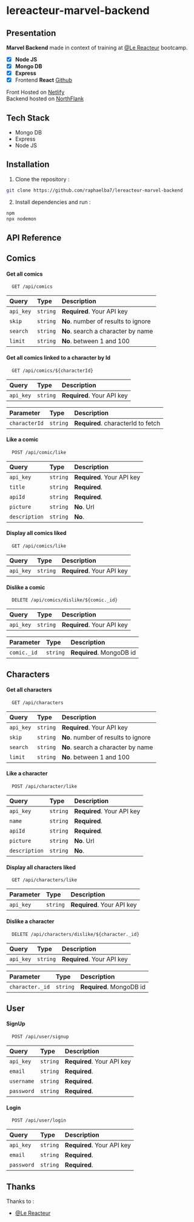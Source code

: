 # lereacteur-marvel-backend

## Presentation

**Marvel Backend** made in context of training at [@Le Reacteur](https://github.com/lereacteur) bootcamp.

- [x] **Node JS**
- [x] **Mongo DB**
- [x] **Express**
- [x] Frontend **React** [Github](https://github.com/raphaelba7/lereacteur-marvel-frontend)

Front Hosted on [Netlify](https://site--backend-marvel--ky7tz22vm4g7.code.run/) \
Backend hosted on [NorthFlank]()

## Tech Stack

- Mongo DB
- Express
- Node JS

## Installation

1. Clone the repository :

```bash
git clone https://github.com/raphaelba7/lereacteur-marvel-backend
```

2. Install dependencies and run :

```bash
npm
npx nodemon
```

## API Reference

## Comics

#### Get all comics

```http
  GET /api/comics
```

| Query     | Type     | Description                         |
| :-------- | :------- | :---------------------------------- |
| `api_key` | `string` | **Required**. Your API key          |
| `skip`    | `string` | **No**. number of results to ignore |
| `search`  | `string` | **No**. search a character by name  |
| `limit`   | `string` | **No**. between 1 and 100           |

#### Get all comics linked to a character by Id

```http
  GET /api/comics/${characterId}
```

| Query     | Type     | Description                |
| :-------- | :------- | :------------------------- |
| `api_key` | `string` | **Required**. Your API key |

| Parameter     | Type     | Description                        |
| :------------ | :------- | :--------------------------------- |
| `characterId` | `string` | **Required**. characterId to fetch |

#### Like a comic

```http
  POST /api/comic/like
```

| Query         | Type     | Description                |
| :------------ | :------- | :------------------------- |
| `api_key`     | `string` | **Required**. Your API key |
| `title`       | `string` | **Required**.              |
| `apiId`       | `string` | **Required**.              |
| `picture`     | `string` | **No**. Url                |
| `description` | `string` | **No**.                    |

#### Display all comics liked

```http
  GET /api/comics/like
```

| Query     | Type     | Description                |
| :-------- | :------- | :------------------------- |
| `api_key` | `string` | **Required**. Your API key |

#### Dislike a comic

```http
  DELETE /api/comics/dislike/${comic._id}
```

| Query     | Type     | Description                |
| :-------- | :------- | :------------------------- |
| `api_key` | `string` | **Required**. Your API key |

| Parameter   | Type     | Description              |
| :---------- | :------- | :----------------------- |
| `comic._id` | `string` | **Required**. MongoDB id |

## Characters

#### Get all characters

```http
  GET /api/characters
```

| Query     | Type     | Description                         |
| :-------- | :------- | :---------------------------------- |
| `api_key` | `string` | **Required**. Your API key          |
| `skip`    | `string` | **No**. number of results to ignore |
| `search`  | `string` | **No**. search a character by name  |
| `limit`   | `string` | **No**. between 1 and 100           |

#### Like a character

```http
  POST /api/character/like
```

| Query         | Type     | Description                |
| :------------ | :------- | :------------------------- |
| `api_key`     | `string` | **Required**. Your API key |
| `name`        | `string` | **Required**.              |
| `apiId`       | `string` | **Required**.              |
| `picture`     | `string` | **No**. Url                |
| `description` | `string` | **No**.                    |

#### Display all characters liked

```http
  GET /api/characters/like
```

| Parameter | Type     | Description                |
| :-------- | :------- | :------------------------- |
| `api_key` | `string` | **Required**. Your API key |

#### Dislike a character

```http
  DELETE /api/characters/dislike/${character._id}
```

| Query     | Type     | Description                |
| :-------- | :------- | :------------------------- |
| `api_key` | `string` | **Required**. Your API key |

| Parameter       | Type     | Description              |
| :-------------- | :------- | :----------------------- |
| `character._id` | `string` | **Required**. MongoDB id |

## User

#### SignUp

```http
  POST /api/user/signup
```

| Query      | Type     | Description                |
| :--------- | :------- | :------------------------- |
| `api_key`  | `string` | **Required**. Your API key |
| `email`    | `string` | **Required**.              |
| `username` | `string` | **Required**.              |
| `password` | `string` | **Required**.              |

#### Login

```http
  POST /api/user/login
```

| Query      | Type     | Description                |
| :--------- | :------- | :------------------------- |
| `api_key`  | `string` | **Required**. Your API key |
| `email`    | `string` | **Required**.              |
| `password` | `string` | **Required**.              |

## Thanks

Thanks to :

- [@Le Reacteur](https://github.com/lereacteur)

